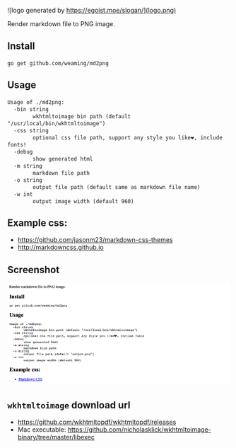 ![logo generated by https://egoist.moe/slogan/](logo.png)

Render markdown file to PNG image.

## Install

    go get github.com/weaming/md2png

## Usage

    Usage of ./md2png:
      -bin string
            wkhtmltoimage bin path (default "/usr/local/bin/wkhtmltoimage")
      -css string
            optional css file path, support any style you like❤️, include fonts!
      -debug
            show generated html
      -m string
            markdown file path
      -o string
            output file path (default same as markdown file name)
      -w int
            output image width (default 960)

## Example css:

- https://github.com/jasonm23/markdown-css-themes
- http://markdowncss.github.io

## Screenshot

![](screenshots/README.png)

## `wkhtmltoimage` download url

- https://github.com/wkhtmltopdf/wkhtmltopdf/releases
- Mac executable: https://github.com/nicholasklick/wkhtmltoimage-binary/tree/master/libexec
